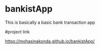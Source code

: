 # bankistApp
This is basically a basic bank transaction app

#project link

https://mohasinakonda.github.io/bankistApp/
